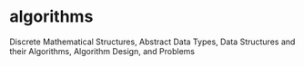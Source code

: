 # algorithms
Discrete Mathematical Structures, Abstract Data Types, Data Structures and their Algorithms, Algorithm Design, and Problems
